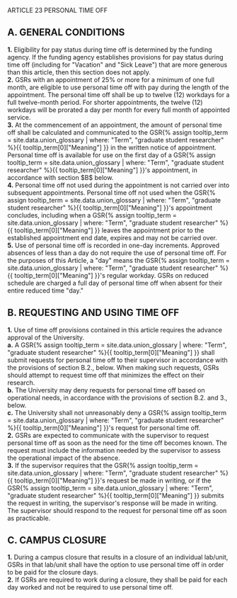 ARTICLE 23
PERSONAL TIME OFF

## A. GENERAL CONDITIONS 

<div class="lvl2"><b>1.</b> Eligibility for pay status during time off is determined by the funding agency. If the funding agency establishes provisions for pay status during time off (including for "Vacation" and "Sick Leave") that are more generous than this article, then this section does not apply.</div>
<div class="lvl2"><b>2.</b> GSRs with an appointment of 25% or more for a minimum of one full month, are eligible to use personal time off with pay during the length of the appointment. The personal time off shall be up to twelve (12) workdays for a full twelve-month period. For shorter appointments, the twelve (12) workdays will be prorated a day per month for every full month of appointed service.</div>
<div class="lvl2"><b>3.</b> At the commencement of an appointment, the amount of personal time off shall be calculated and communicated to the <span class="tooltip">GSR<span class="tooltip-text">{% assign tooltip_term = site.data.union_glossary | where: "Term", "graduate student researcher" %}{{ tooltip_term[0]["Meaning"] }}</span></span> in the written notice of appointment. Personal time off is available for use on the first day of a <span class="tooltip">GSR<span class="tooltip-text">{% assign tooltip_term = site.data.union_glossary | where: "Term", "graduate student researcher" %}{{ tooltip_term[0]["Meaning"] }}</span></span>'s appointment, in accordance with section $B$ below.</div>
<div class="lvl2"><b>4.</b> Personal time off not used during the appointment is not carried over into subsequent appointments. Personal time off not used when the <span class="tooltip">GSR<span class="tooltip-text">{% assign tooltip_term = site.data.union_glossary | where: "Term", "graduate student researcher" %}{{ tooltip_term[0]["Meaning"] }}</span></span>'s appointment concludes, including when a <span class="tooltip">GSR<span class="tooltip-text">{% assign tooltip_term = site.data.union_glossary | where: "Term", "graduate student researcher" %}{{ tooltip_term[0]["Meaning"] }}</span></span> leaves the appointment prior to the established appointment end date, expires and may not be carried over.</div>
<div class="lvl2"><b>5.</b> Use of personal time off is recorded in one-day increments. Approved absences of less than a day do not require the use of personal time off. For the purposes of this Article, a "day" means the <span class="tooltip">GSR<span class="tooltip-text">{% assign tooltip_term = site.data.union_glossary | where: "Term", "graduate student researcher" %}{{ tooltip_term[0]["Meaning"] }}</span></span>'s regular workday. GSRs on reduced schedule are charged a full day of personal time off when absent for their entire reduced time "day."</div>

## B. REQUESTING AND USING TIME OFF

<div class="lvl2"><b>1.</b> Use of time off provisions contained in this article requires the advance approval of the University.</div>
<div class="lvl3"><b>a.</b> 
 A <span class="tooltip">GSR<span class="tooltip-text">{% assign tooltip_term = site.data.union_glossary | where: "Term", "graduate student researcher" %}{{ tooltip_term[0]["Meaning"] }}</span></span> shall submit requests for personal time off to their supervisor in accordance with the provisions of section B.2., below. When making such requests, GSRs should attempt to request time off that minimizes the effect on their research.</div>
<div class="lvl3"><b>b.</b> 
 The University may deny requests for personal time off based on operational needs, in accordance with the provisions of section B.2. and 3., below.</div>
<div class="lvl3"><b>c.</b> 
 The University shall not unreasonably deny a <span class="tooltip">GSR<span class="tooltip-text">{% assign tooltip_term = site.data.union_glossary | where: "Term", "graduate student researcher" %}{{ tooltip_term[0]["Meaning"] }}</span></span>'s request for personal time off.</div>
<div class="lvl2"><b>2.</b> GSRs are expected to communicate with the supervisor to request personal time off as soon as the need for the time off becomes known. The request must include the information needed by the supervisor to assess the operational impact of the absence.</div>
<div class="lvl2"><b>3.</b> If the supervisor requires that the <span class="tooltip">GSR<span class="tooltip-text">{% assign tooltip_term = site.data.union_glossary | where: "Term", "graduate student researcher" %}{{ tooltip_term[0]["Meaning"] }}</span></span>'s request be made in writing, or if the <span class="tooltip">GSR<span class="tooltip-text">{% assign tooltip_term = site.data.union_glossary | where: "Term", "graduate student researcher" %}{{ tooltip_term[0]["Meaning"] }}</span></span> submits the request in writing, the supervisor's response will be made in writing. The supervisor should respond to the request for personal time off as soon as practicable.</div>

## C. CAMPUS CLOSURE

<div class="lvl2"><b>1.</b> During a campus closure that results in a closure of an individual lab/unit, GSRs in that lab/unit shall have the option to use personal time off in order to be paid for the closure days.</div>
<div class="lvl2"><b>2.</b> If GSRs are required to work during a closure, they shall be paid for each day worked and not be required to use personal time off.</div>
